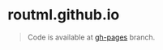 # routml.github.io

> Code is available at [gh-pages](https://github.com/routml/routml.github.io/tree/gh-pages) branch.
